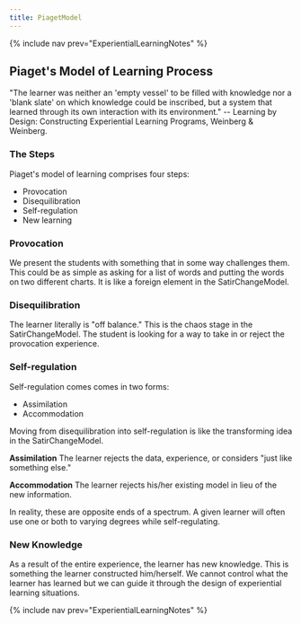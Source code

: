 ```yaml
---
title: PiagetModel
---
```

{% include nav prev="ExperientialLearningNotes" %}

## Piaget's Model of Learning Process
"The learner was neither an 'empty vessel' to be filled with knowledge nor a 'blank slate' on which knowledge could be inscribed, but a system that learned through its own interaction with its environment." -- Learning by Design: Constructing Experiential Learning Programs, Weinberg & Weinberg. 

### The Steps
Piaget's model of learning comprises four steps: 
* Provocation 
* Disequilibration 
* Self-regulation 
* New learning 

### Provocation
We present the students with something that in some way challenges them. This could be as simple as asking for a list of words and putting the words on two different charts. It is like a foreign element in the SatirChangeModel. 

### Disequilibration
The learner literally is "off balance." This is the chaos stage in the SatirChangeModel. The student is looking for a way to take in or reject the provocation experience. 

### Self-regulation
Self-regulation comes comes in two forms: 
* Assimilation
* Accommodation 

Moving from disequilibration into self-regulation is like the transforming idea in the SatirChangeModel. 

**Assimilation**
The learner rejects the data, experience, or considers "just like something else." 

**Accommodation**
The learner rejects his/her existing model in lieu of the new information.
 
In reality, these are opposite ends of a spectrum. A given learner will often use one or both to varying degrees while self-regulating. 

### New Knowledge
As a result of the entire experience, the learner has new knowledge. This is something the learner constructed him/herself. We cannot control what the learner has learned but we can guide it through the design of experiential learning situations. 

{% include nav prev="ExperientialLearningNotes" %}

